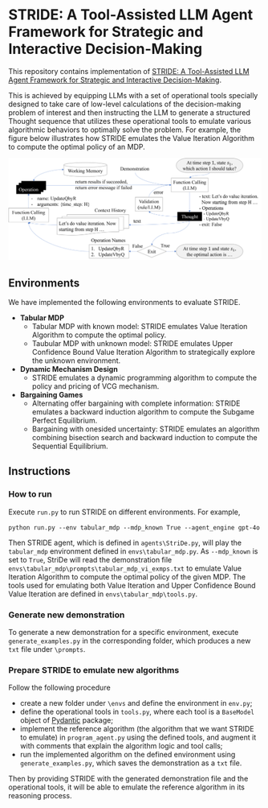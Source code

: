 # STRIDE: A Tool-Assisted LLM Agent Framework for Strategic and Interactive Decision-Making

This repository contains implementation of [STRIDE: A Tool-Assisted LLM Agent Framework for Strategic and Interactive Decision-Making](https://arxiv.org/abs/2405.16376).

This is achieved by equipping LLMs with a set of operational tools specially designed to take care of low-level calculations of the decision-making problem of interest and then instructing the LLM to generate a structured Thought sequence that utilizes these operational tools to emulate various algorithmic behaviors to optimally solve the problem. 
For example, the figure below illustrates how STRIDE emulates the Value Iteration Algorithm to compute the optimal policy of an MDP.

![alt text](figures/reasoning_process.png "STRIDE")

## Environments
We have implemented the following environments to evaluate STRIDE.
- **Tabular MDP**
    - Tabular MDP with known model: STRIDE emulates Value Iteration Algorithm to compute the optimal policy.
    - Taubular MDP with unknown model: STRIDE emulates Upper Confidence Bound Value Iteration Algorithm to strategically explore the unknown environment.
- **Dynamic Mechanism Design**
    - STRIDE emulates a dynamic programming algorithm to compute the policy and pricing of VCG mechanism.
- **Bargaining Games**
    - Alternating offer bargaining with complete information: STRIDE emulates a backward induction algorithm to compute the Subgame Perfect Equilibrium.
    - Bargaining with onesided uncertainty: STRIDE emulates an algorithm combining bisection search and backward induction to compute the Sequential Equilibrium.

## Instructions

### How to run
Execute `run.py` to run STRIDE on different environments. For example,
```
python run.py --env tabular_mdp --mdp_known True --agent_engine gpt-4o
```
Then STRIDE agent, which is defined in `agents\StriDe.py`, will play the `tabular_mdp` environment defined in `envs\tabular_mdp.py`. As `--mdp_known` is set to `True`, StriDe will read the demonstration file `envs\tabular_mdp\prompts\tabular_mdp_vi_exmps.txt` to emulate Value Iteration Algorithm to compute the optimal policy of the given MDP. The tools used for emulating both Value Iteration and Upper Confidence Bound Value Iteration are defined in `envs\tabular_mdp\tools.py`.

### Generate new demonstration
To generate a new demonstration for a specific environment, execute `generate_examples.py` in the corresponding folder, which produces a new `txt` file under `\prompts`.

### Prepare STRIDE to emulate new algorithms
Follow the following procedure
- create a new folder under `\envs` and define the environment in `env.py`;
- define the operational tools in `tools.py`, where each tool is a `BaseModel` object of [Pydantic](https://docs.pydantic.dev/latest/) package;
- implement the reference algorithm (the algorithm that we want STRIDE to emulate) in `program_agent.py` using the defined tools, and augment it with comments that explain the algorithm logic and tool calls;
- run the implemented algorithm on the defined environment using `generate_examples.py`, which saves the demonstration as a `txt` file.

Then by providing STRIDE with the generated demonstration file and the operational tools, it will be able to emulate the reference algorithm in its reasoning process.
